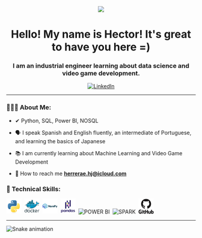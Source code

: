 <div id ="header" align="center">
    <img src="https://media.giphy.com/media/LR5ZBwZHv02lmpVoEU/giphy-downsized-large.gif" width= "200"/>
    <h1 align ="center"> Hello! My name is Hector! It's great to have you here =) </h1>
    <h3 align = "center"> I am an industrial engineer learning about data science and video game development.
    </he>
</div>


<div id="badges" align="center">
    <a href="https://www.linkedin.com/in/herrerraespinolahj" target="_blank">
        <img src ="https://img.shields.io/badge/LinkedIn-www.linkedin.com%2Fin%2Fherrerraespinolahj-blue"
            alt ="LinkedIn" >
    </a>
</div>

---
### 👨🏽‍💻 About Me: 

- ✔ Python, SQL, Power BI, NOSQL

- 🗣  I speak Spanish and English fluently, an intermediate of Portuguese, and learning the basics of Japanese

- 📚 I am currently learning about Machine Learning and Video Game Development

- 📩 How to reach me **herrerae.hj@icloud.com**



<div align ="left">
    <h3> 🔨 Technical Skills:</h3>
    <div>
    <img src="https://github.com/devicons/devicon/blob/master/icons/python/python-original.svg" title="PYTHON" alt="PYTHON" width="40" height="40"/>&nbsp;
   <img src= "https://github.com/devicons/devicon/blob/master/icons/docker/docker-original-wordmark.svg" title="DOCKER" alt="DOCKER" width="40" height="40"/>&nbsp;
   <img src= "https://github.com/devicons/devicon/blob/master/icons/numpy/numpy-original-wordmark.svg" title="NUMPY" alt="NUMPY" width="40" height="40"/>&nbsp;
    <img src= "https://github.com/devicons/devicon/blob/master/icons/pandas/pandas-original-wordmark.svg" title="PANDAS" alt="PANDAS" width="40" height="40"/>&nbsp;
    <img src= "https://store-images.s-microsoft.com/image/apps.8409.14405452487353876.a6612b1c-3bfc-46da-ad7e-0dd83b65757d.69df8840-e52b-4609-9202-6f2c5f92aea1" title="POWER BI" alt="POWER BI" width="40" height="40"/>&nbsp;
    <img src= "https://xuri.me/wp-content/uploads/2016/03/apache-spark-logo.png" title="SPARK" alt="SPARK" width="40" height="40"/>&nbsp;
    <img src= "https://github.com/devicons/devicon/blob/master/icons/github/github-original-wordmark.svg" title="GITHUB" alt="GITHUB" width="40" height="40"/>&nbsp;

    
---

![Snake animation](https://github.com/hectorherreraespinola/hectorherreraespinola/blob/output/github-contribution-grid-snake.svg)





